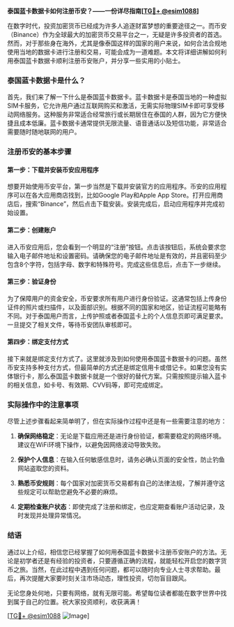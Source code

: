 **泰国蓝卡数据卡如何注册币安？——一份详尽指南[[TG💪+ @esim1088](https://t.me/s/esim1088)]**

在数字时代，投资加密货币已经成为许多人追逐财富梦想的重要途径之一。而币安（Binance）作为全球最大的加密货币交易平台之一，无疑是许多投资者的首选。然而，对于那些身在海外，尤其是像泰国这样的国家的用户来说，如何合法合规地使用当地的数据卡进行注册和交易，可能会成为一道难题。本文将详细讲解如何利用泰国蓝卡数据卡顺利注册币安账户，并分享一些实用的小贴士。

### 泰国蓝卡数据卡是什么？

首先，我们来了解一下什么是泰国蓝卡数据卡。蓝卡数据卡是泰国当地的一种虚拟SIM卡服务，它允许用户通过互联网购买和激活，无需实际物理SIM卡即可享受移动网络服务。这种服务非常适合经常旅行或长期居住在泰国的人群，因为它方便快捷且成本低廉。蓝卡数据卡通常提供无限流量、语音通话以及短信功能，非常适合需要随时随地联网的用户。

### 注册币安的基本步骤

#### 第一步：下载并安装币安应用程序

想要开始使用币安平台，第一步当然是下载并安装官方的应用程序。币安的应用程序可以在各大应用商店找到，比如Google Play和Apple App Store。打开应用商店后，搜索“Binance”，然后点击下载安装。安装完成后，启动应用程序并完成初始设置。

#### 第二步：创建账户

进入币安应用后，您会看到一个明显的“注册”按钮。点击该按钮后，系统会要求您输入电子邮件地址和设置密码。请确保您的电子邮件地址是有效的，并且密码至少包含8个字符，包括字母、数字和特殊符号。完成这些信息后，点击下一步继续。

#### 第三步：验证身份

为了保障用户的资金安全，币安要求所有用户进行身份验证。这通常包括上传身份证件的照片或扫描件，以及面部识别。根据不同的国家和地区，验证流程可能略有不同。对于泰国用户而言，上传护照或者泰国蓝卡上的个人信息页即可满足要求。一旦提交了相关文件，等待币安团队审核即可。

#### 第四步：绑定支付方式

接下来就是绑定支付方式了。这里就涉及到如何使用泰国蓝卡数据卡的问题。虽然币安支持多种支付方式，但最简单的方式还是绑定信用卡或借记卡。如果您没有实体银行卡，那么泰国蓝卡数据卡就是一个很好的替代方案。只需按照提示输入蓝卡的相关信息，如卡号、有效期、CVV码等，即可完成绑定。

### 实际操作中的注意事项

尽管上述步骤看起来简单明了，但在实际操作过程中还是有一些需要注意的地方：

1. **确保网络稳定**：无论是下载应用还是进行身份验证，都需要稳定的网络环境。建议在WiFi环境下操作，以避免因网络波动导致失败。
   
2. **保护个人信息**：在输入任何敏感信息时，请务必确认页面的安全性，防止钓鱼网站盗取您的资料。

3. **熟悉币安规则**：每个国家对加密货币交易都有自己的法律法规，了解并遵守这些规定可以帮助您避免不必要的麻烦。

4. **定期检查账户状态**：即使完成了注册和绑定，也应定期查看账户活动记录，及时发现并处理异常情况。

### 结语

通过以上介绍，相信您已经掌握了如何用泰国蓝卡数据卡注册币安账户的方法。无论是初学者还是有经验的投资者，只要遵循正确的流程，就能轻松开启您的数字货币之旅。当然，在此过程中遇到任何问题，都可以随时向专业人士寻求帮助。最后，再次提醒大家要时刻关注市场动态，理性投资，切勿盲目跟风。

无论您身处何地，只要有网络，就有无限可能。希望每位读者都能在数字世界中找到属于自己的位置。祝大家投资顺利，收获满满！

[[TG💪+ @esim1088](https://t.me/s/esim1088) ![Image](https://i.postimg.cc/4NQfJmqS/Snipaste-2025-05-13-00-14-12.png)]